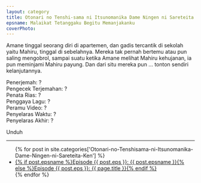 ```yaml
---
layout: category
title: Otonari no Tenshi-sama ni Itsunomanika Dame Ningen ni Sareteita Ken
epsname: Malaikat Tetanggaku Begitu Memanjakanku
coverPhoto: 
---
```


Amane tinggal seorang diri di apartemen, dan gadis tercantik di sekolah yaitu Mahiru, tinggal di sebelahnya. Mereka tak pernah bertemu atau pun saling mengobrol, sampai suatu ketika Amane melihat Mahiru kehujanan, ia pun meminjami Mahiru payung. Dan dari situ mereka pun ... tonton sendiri kelanjutannya.

Penerjemah: ?<br>
Pengecek Terjemahan: ?<br>
Penata Rias: ?<br>
Penggaya Lagu: ?<br>
Peramu Video: ?<br>
Penyelaras Waktu: ?<br>
Penyelaras Akhir: ?<br>

Unduh

---
  <ul>
    {% for post in site.categories['Otonari-no-Tenshisama-ni-Itsunomanika-Dame-Ningen-ni-Sareteita-Ken'] %}
  <li><a href="{{ site.baseurl }}{{ post.url }}">{% if post.epsname %}Episode {{ post.eps }}: {{ post.epsname }}{% else %}Episode {{ post.eps }}: {{ page.title }}{% endif %}</a></li>
  {% endfor %}
  </ul>